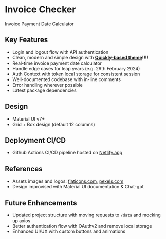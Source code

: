# Invoice Checker

Invoice Payment Date Calculator

## Key Features

- Login and logout flow with API authentication
- Clean, modern and simple design with **[Quickly-based theme](./src/constants/Colors.ts)!!!!**
- Real-time invoice payment date calculator
- Handle edge cases for leap years (e.g. 29th February 2024)
- Auth Context with token local storage for consistent session
- Well-documented codebase with in-line comments
- Error handling wherever possible
- Latest package dependencies

## Design

- Material UI v7+
- Grid + Box design (default 12 columns)

## Deployment CI/CD

- Github Actions CI/CD pipeline hosted on [Netlify.app](https://invoice-checker-quickly.netlify.app/)

## References

- Assets images and logos: [flaticons.com](https://www.flaticon.com/), [pexels.com](https://www.pexels.com/)
- Design improvised with Material UI documentation & Chat-gpt

## Future Enhancements

- Updated project structure with moving requests to `/data` and mocking up axios
- Better authentication flow with OAuthv2 and remove local storage
- Enhanced UI/UX with custom buttons and animations
